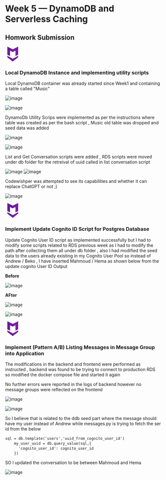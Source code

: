 # Week 5 — DynamoDB and Serverless Caching

## Homwork Submission 

![alt text](https://github.com/adam-p/markdown-here/raw/master/src/common/images/icon48.png "Logo Title Text 1")
### Local DynamoDB Instance and implementing utility scripts

Local DynamoDB container was already started since Week1 and containing a table called "Music"

<img width="960" alt="image" src="https://user-images.githubusercontent.com/125532497/227595918-0c863283-e110-4aa3-93a5-a770ae5e6fe9.png">

![image](https://user-images.githubusercontent.com/125532497/227643459-9f97dd8d-3014-4409-97fa-416a809ecb29.png)

DynamoDb Utility Scrips were implemented as per the instructions 
where table was created as per the bash script , Music old table was dropped and seed data was added 


![image](https://user-images.githubusercontent.com/125532497/227596144-c7ee9db9-8859-4852-ad7a-2360be70924f.png)

![image](https://user-images.githubusercontent.com/125532497/227597118-c46166f0-c1a8-4682-9105-e0d99262e7a5.png)

List and Get Conversation scripts were added , RDS scripts were moved under db folder for the retreival of uuid called in list conversation script  

![image](https://user-images.githubusercontent.com/125532497/227642637-fc97e898-6465-4b11-bdfd-8f3014ec4199.png)
![image](https://user-images.githubusercontent.com/125532497/227642821-a8c8d41e-ea31-473b-8b9a-e97bfc9ae271.png)

Codewishper was attempted to see its capabilities and whether it can replace ChatGPT or not ;) 

![image](https://user-images.githubusercontent.com/125532497/227640077-7485df09-0884-40ff-bd41-bea4de3b6746.png)

![alt text](https://github.com/adam-p/markdown-here/raw/master/src/common/images/icon48.png "Logo Title Text 1")
### Implement Update Cognito ID Script for Postgres Database

Update Cognito User ID script as implemented successfully but I had to modify some scripts related to RDS previous week as I had to modify the path after collecting them all under db folder , also I had modified the seed data to the users already existing in my Cognito User Pool so instead of Andrew / Beko , I have inserted Mahmoud / Hema as shown below from the update cognito User ID Output 

**Before**

<img width="539" alt="image" src="https://user-images.githubusercontent.com/125532497/227703526-6d67376f-a79c-4235-95a6-28f2a3a072a9.png">


**AFter**

![image](https://user-images.githubusercontent.com/125532497/227703577-5143bf81-5352-4495-9b74-262c46cc5512.png)

![image](https://user-images.githubusercontent.com/125532497/227703592-f73563ed-1561-4439-882b-32151b6064e5.png)


![alt text](https://github.com/adam-p/markdown-here/raw/master/src/common/images/icon48.png "Logo Title Text 1")
### Implement (Pattern A/B) Listing Messages in Message Group into Application

The modifications in the backend and frontend were performed as instructed , backend was found to be trying to connect to production RDS so modified the docker compose file and started it again 

No further errors were reported in the logs of backend however no message groups were reflected on the frontend 

![image](https://user-images.githubusercontent.com/125532497/227707121-8057d2f1-d270-4c6d-83b9-a5394a88a664.png)

![image](https://user-images.githubusercontent.com/125532497/227707133-e141577c-0705-4fc3-8585-6ae685767ce9.png)

So I believe that is related to the ddb seed part where the message should have my user instead of Andrew while messages.py is trying to fetch the ser id from the below

```
sql = db.template('users','uuid_from_cognito_user_id')
    my_user_uuid = db.query_value(sql,{
      'cognito_user_id': cognito_user_id
    })
```

SO I updated the conversation to be between Mahmoud and Hema

![image](https://user-images.githubusercontent.com/125532497/227707561-6ee85ebc-37a3-47ec-b099-6d708644943d.png)



